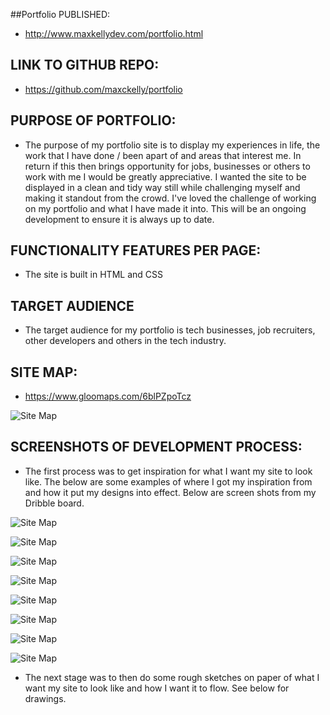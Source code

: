 ##Portfolio PUBLISHED:

- http://www.maxkellydev.com/portfolio.html 
## LINK TO GITHUB REPO: 

- https://github.com/maxckelly/portfolio 

## PURPOSE OF PORTFOLIO:

- The purpose of my portfolio site is to display my experiences in life, the work that I have done / been apart of and areas that interest me. In return if this then brings opportunity for jobs, businesses or others to work with me I would be greatly appreciative. I wanted the site to be displayed in a clean and tidy way still while challenging myself and making it standout from the crowd. I've loved the challenge of working on my portfolio and what I have made it into. This will be an ongoing development to ensure it is always up to date. 


## FUNCTIONALITY FEATURES PER PAGE:

- The site is built in HTML and CSS

## TARGET AUDIENCE 

- The target audience for my portfolio is tech businesses, job recruiters, other developers and others in the tech industry.  
## SITE MAP:

- https://www.gloomaps.com/6blPZpoTcz

![Site Map](./images/development-imgs/sitemap.png)


 ## SCREENSHOTS OF DEVELOPMENT PROCESS:

- The first process was to get inspiration for what I want my site to look like. The below are some examples of where I got my inspiration from and how it put my designs into effect. Below are screen shots from my Dribble board.

![Site Map](./images/development-imgs/moodboard_img_1.png)

![Site Map](./images/development-imgs/moodboard_img_2.png)

![Site Map](./images/development-imgs/moodboard_img_3.png)

![Site Map](./images/development-imgs/moodboard_img_4.png)

![Site Map](./images/development-imgs/moodboard_img_5.png)

![Site Map](./images/development-imgs/moodboard_img_6.png)

![Site Map](./images/development-imgs/moodboard_img_7.png)

![Site Map](./images/development-imgs/moodboard_img_8.png)

- The next stage was to then do some rough sketches on paper of what I want my site to look like and how I want it to flow. See below for drawings.





